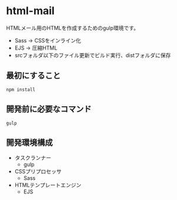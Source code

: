 # html-mail

HTMLメール用のHTMLを作成するためのgulp環境です。

- Sass -> CSSをインライン化
- EJS -> 圧縮HTML
- srcフォルダ以下のファイル更新でビルド実行、distフォルダに保存

## 最初にすること

```
npm install
```

## 開発前に必要なコマンド

```
gulp
```

## 開発環境構成

- タスクランナー
    - gulp
- CSSプリプロセッサ
    - Sass
- HTMLテンプレートエンジン
    - EJS
